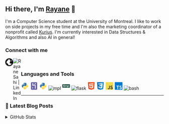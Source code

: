 ## Hi there, I'm [Rayane][website] 👋

I'm a Computer Science student at the University of Montreal. I like to work on side projects in my free time and I'm also the marketing coordinator of a nonprofit called [Kurius][kurius]. I'm currently interested in Data Structures & Algorithms and also AI in general!

### Connect with me

[<img align="left" alt="website" width="25" src="https://raw.githubusercontent.com/iconic/open-iconic/master/svg/globe.svg" />][website]
[<img align="left" alt="Rayane Sahi | LinkedIn" width="25" src="https://cdn.jsdelivr.net/npm/simple-icons@v3/icons/linkedin.svg" />][linkedin]

<br />

### Languages and Tools
<p align="left">
<img src="https://raw.githubusercontent.com/devicons/devicon/master/icons/python/python-original.svg" alt="python" width="25" height="25" />
<img src="https://raw.githubusercontent.com/devicons/devicon/master/icons/heroku/heroku-plain.svg" alt="heroku" width="25" height="25" />
<img src="https://raw.githubusercontent.com/devicons/devicon/master/icons/python/python-original.svg" alt="sklearn" width="25" height="25" />
<img src="https://upload.wikimedia.org/wikipedia/commons/thumb/0/01/Created_with_Matplotlib-logo.svg/2048px-Created_with_Matplotlib-logo.svg.png" alt="mpl" width="25" height="25" />
<img src="https://raw.githubusercontent.com/devicons/devicon/master/icons/django/django-original.svg" alt="django" width="25" height="25" />
<img src="https://upload.wikimedia.org/wikipedia/commons/thumb/0/05/Scikit_learn_logo_small.svg/1200px-Scikit_learn_logo_small.svg.png" alt="flask" width="25" height="25" />
<img src="https://raw.githubusercontent.com/devicons/devicon/master/icons/html5/html5-original.svg" alt="html" width="25" height="25" />
<img src="https://raw.githubusercontent.com/devicons/devicon/master/icons/css3/css3-original.svg" alt="css3" width="25" height="25" />
<img src="https://raw.githubusercontent.com/devicons/devicon/master/icons/javascript/javascript-original.svg" alt="javascript" width="25" height="25" />
<img src="https://raw.githubusercontent.com/devicons/devicon/master/icons/typescript/typescript-original.svg" alt="typescript" width="25" height="25" />
<img src="https://bashlogo.com/img/symbol/png/monochrome_light.png" alt="bash" width="25" height="25" />
</p>

---

### 📕 Latest Blog Posts

<details>
  <summary>GitHub Stats</summary>
  <p align="center">
    <img alt="Rayane's GitHub Stats" src="https://github-readme-stats.vercel.app/api?username=LKrs13&show_icons=true&hide_border=true" />
  </p>

</details>

[website]: https://github.com/LKrs13
[kurius]: https://kurius.ca
[linkedin]: https://www.linkedin.com/in/rayane-sahi-bb8b90214/
